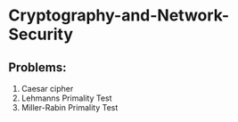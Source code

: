 # Cryptography-and-Network-Security

## Problems:
1. Caesar cipher
2. Lehmanns Primality Test
3. Miller-Rabin Primality Test

